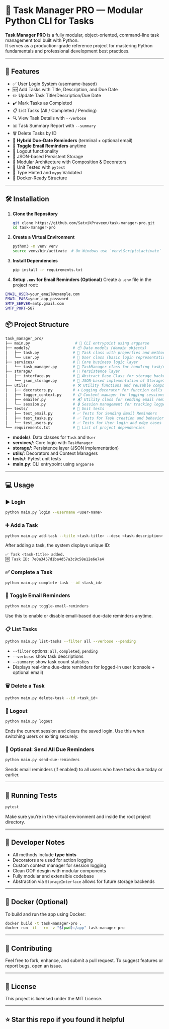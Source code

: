 # 📝 Task Manager PRO — Modular Python CLI for Tasks

**Task Manager PRO** is a fully modular, object-oriented, command-line task management tool built with Python.  
It serves as a production-grade reference project for mastering Python fundamentals and professional development best practices.

---

## 🚀 Features

- ✅ User Login System (username-based)
- 🆕 Add Tasks with Title, Description, and Due Date
- ✏️ Update Task Title/Description/Due Date
- ✔️ Mark Tasks as Completed
- 📋 List Tasks (All / Completed / Pending)
- 🔍 View Task Details with `--verbose`
- 📊 Task Summary Report with `--summary`
- 🗑️ Delete Tasks by ID
- 📧 **Hybrid Due-Date Reminders** (terminal + optional email)
- 🔄 **Toggle Email Reminders** anytime
- 🚪 Logout functionality
- 🧱 JSON-based Persistent Storage
- 🧰 Modular Architecture with Composition & Decorators
- 🧪 Unit Tested with `pytest`
- 🐍 Type Hinted and `mypy` Validated
- 🐳 Docker-Ready Structure

---

## 🛠️ Installation

1. **Clone the Repository**

   ```bash
   git clone https://github.com/SatvikPraveen/task-manager-pro.git
   cd task-manager-pro

   ```

2. **Create a Virtual Environment**

   ```bash
   python3 -m venv venv
   source venv/bin/activate  # On Windows use `venv\Scripts\activate`

   ```

3. **Install Dependencies**

   ```bash
   pip install -r requirements.txt
   ```

4. **Setup `.env` for Email Reminders (Optional)**
   Create a `.env` file in the project root:

```bash
EMAIL_USER=your_email@example.com
EMAIL_PASS=your_app_password
SMTP_SERVER=smtp.gmail.com
SMTP_PORT=587
```

## 📦 Project Structure

```bash
task_manager_pro/
├── main.py                    # 🎯 CLI entrypoint using argparse
├── models/                   # 📦 Data models (domain objects)
│   ├── task.py               # 📝 Task class with properties and methods
│   └── user.py               # 👤 User class (basic login representation)
├── services/                 # 🧠 Core business logic layer
│   └── task_manager.py       # 🔧 TaskManager class for handling task/user actions
├── storage/                  # 💾 Persistence layer
│   ├── interface.py          # 🧩 Abstract Base Class for storage backends
│   └── json_storage.py       # 📂 JSON-based implementation of StorageInterface
├── utils/                    # 🛠️ Utility functions and reusable components
│   ├── decorators.py         # 🌀 Logging decorator for function calls
│   ├── logger_context.py     # 📋 Context manager for logging sessions to console
│   ├── emailer.py            # 📬 Utility class for sending email reminders using SMTP
│   └── session.py            # 🔒 Session management for tracking logged-in user
├── tests/                    # 🧪 Unit tests
│   ├── test_email.py         # ✅ Tests for Sending Email Reminders
│   ├── test_tasks.py         # ✅ Tests for Task creation and behavior
│   └── test_users.py         # ✅ Tests for User login and edge cases
└── requirements.txt          # 📜 List of project dependencies
```

- **models/**: Data classes for `Task` and `User`
- **services/**: Core logic with `TaskManager`
- **storage/**: Persistence layer (JSON implementation)
- **utils/**: Decorators and Context Managers
- **tests/**: Pytest unit tests
- **main.py**: CLI entrypoint using `argparse`

---

## 💻 Usage

### ▶ Login

```bash
python main.py login --username <user-name>
```

### ➕ Add a Task

```bash
python main.py add-task --title <task-title> --desc <task-description> --due <due-date(yyyy-mm-dd)>
```

After adding a task, the system displays unique ID:

```bash
✅ Task <task-title> added.
🆔 Task ID: 7e0a3457d1ba4d57a3c9c58e12e6e7a4
```

### ✅ Complete a Task

```bash
python main.py complete-task --id <task_id>
```

### 🔄 Toggle Email Reminders

```bash
python main.py toggle-email-reminders
```

Use this to enable or disable email-based due-date reminders anytime.

### 📋 List Tasks

```bash
python main.py list-tasks --filter all --verbose --pending
```

- `--filter` options: `all`, `completed`, `pending`
- `--verbose`: show task descriptions
- `--summary`: show task count statistics
- Displays real-time due-date reminders for logged-in user (console + optional email)

### 🗑️ Delete a Task

```bash
python main.py delete-task --id <task_id>
```

### 🚪 Logout

```bash
python main.py logout
```

Ends the current session and clears the saved login.
Use this when switching users or exiting securely.

### 🔔 Optional: Send All Due Reminders

```bash
python main.py send-due-reminders
```

Sends email reminders (if enabled) to all users who have tasks due today or earlier.

---

## 🧪 Running Tests

```bash
pytest
```

Make sure you’re in the virtual environment and inside the root project directory.

---

## 🧰 Developer Notes

- All methods include **type hints**
- Decorators are used for action logging
- Custom context manager for session logging
- Clean OOP desgin with modular components
- Fully modular and extensible codebase
- Abstraction via `StorageInterface` allows for future storage backends

---

## 🐳 Docker (Optional)

To build and run the app using Docker:

```bash
docker build -t task-manager-pro .
docker run -it --rm -v "$(pwd):/app" task-manager-pro
```

---

## 🙋 Contributing

Feel free to fork, enhance, and submit a pull request.
To suggest features or report bugs, open an issue.

---

## 📜 License

This project is licensed under the MIT License.

---

## ⭐️ Star this repo if you found it helpful
